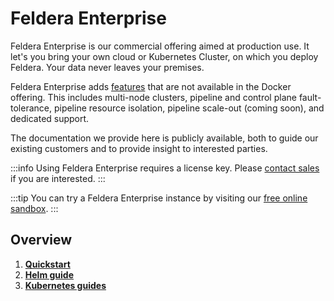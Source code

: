 # Feldera Enterprise

Feldera Enterprise is our commercial offering aimed at production use.
It let's you bring your own cloud or Kubernetes Cluster,
on which you deploy Feldera. Your data never leaves your premises.

Feldera Enterprise adds
[features](/architecture/enterprise) that are not available in the
Docker offering. This includes multi-node clusters, pipeline and control plane
fault-tolerance, pipeline resource isolation, pipeline scale-out (coming soon),
and dedicated support.

The documentation we provide here is publicly available, both to guide
our existing customers and to provide insight to interested parties.

:::info
Using Feldera Enterprise requires a license key. Please [contact
sales](https://calendly.com/d/cn7m-grv-mzm/feldera-demo)  if you are interested.
:::

:::tip
You can try a Feldera Enterprise instance by visiting
our [free online sandbox](https://try.feldera.com).
:::

## Overview

1. [**Quickstart**](quickstart.md)
2. [**Helm guide**](helm-guide.md)
3. [**Kubernetes guides**](kubernetes-guides)
